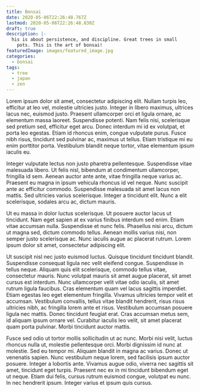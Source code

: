 ```yaml
---
title: Bonsai
date: 2020-05-06T22:26:48.767Z
lastmod: 2020-05-06T22:26:48.830Z
draft: true
description: |-
  his is about persistence, and discipline. Great trees in small
    pots. This is the art of bonsai!
featuredImage: images/featured_image.jpg
categories:
  - bonsai
tags:
  - tree
  - japan
  - zen
---
```

Lorem ipsum dolor sit amet, consectetur adipiscing elit. Nullam turpis leo, efficitur at leo vel, molestie ultricies justo. Integer in libero maximus, ultrices lacus nec, euismod justo. Praesent ullamcorper orci et ligula ornare, ac elementum massa laoreet. Suspendisse potenti. Nam felis nisi, scelerisque sed pretium sed, efficitur eget arcu. Donec interdum mi id ex volutpat, et porta leo egestas. Etiam id rhoncus enim, congue vulputate purus. Fusce nibh risus, tincidunt sed pulvinar ac, maximus ut tellus. Etiam tristique mi eu enim porttitor porta. Vestibulum blandit neque tortor, vitae elementum ipsum iaculis eu.

Integer vulputate lectus non justo pharetra pellentesque. Suspendisse vitae malesuada libero. Ut felis nisl, bibendum at condimentum ullamcorper, fringilla id sem. Aenean auctor ante ante, vitae fringilla neque varius ac. Praesent eu magna in ipsum vehicula rhoncus id vel neque. Nunc suscipit ante ac efficitur commodo. Suspendisse malesuada sit amet lacus non mattis. Sed ultricies varius scelerisque. Integer a tincidunt elit. Nunc a elit scelerisque, sodales arcu ac, dictum mauris.

Ut eu massa in dolor luctus scelerisque. Ut posuere auctor lacus ut tincidunt. Nam eget sapien at ex varius finibus interdum sed enim. Etiam vitae accumsan nulla. Suspendisse et nunc felis. Phasellus nisi arcu, dictum ut magna sed, dictum commodo tellus. Aenean mollis varius nisi, non semper justo scelerisque ac. Nunc iaculis augue ac placerat rutrum. Lorem ipsum dolor sit amet, consectetur adipiscing elit.

Ut suscipit nisl nec justo euismod luctus. Quisque tincidunt tincidunt blandit. Suspendisse consequat ligula nec velit eleifend congue. Suspendisse in tellus neque. Aliquam quis elit scelerisque, commodo tellus vitae, consectetur mauris. Nunc volutpat mauris sit amet augue placerat, sit amet cursus est interdum. Nunc ullamcorper velit vitae odio iaculis, sit amet rutrum ligula faucibus. Cras elementum quam vel lacus sagittis imperdiet. Etiam egestas leo eget elementum fringilla. Vivamus ultricies tempor velit et accumsan. Vestibulum convallis, tellus vitae blandit hendrerit, risus risus ultricies nibh, ac fringilla lorem ante et risus. Vestibulum accumsan posuere ligula nec mattis. Donec tincidunt feugiat erat. Cras accumsan metus sem, id aliquam ipsum ornare vel. Curabitur iaculis leo velit, sit amet placerat quam porta pulvinar. Morbi tincidunt auctor mattis.

Fusce sed odio ut tortor mollis sollicitudin ut ac nunc. Morbi nisi velit, luctus rhoncus nulla ut, molestie pellentesque orci. Morbi dignissim id nunc at molestie. Sed eu tempor mi. Aliquam blandit in magna ac varius. Donec ut venenatis sapien. Nunc vestibulum neque lorem, sed facilisis ipsum auctor posuere. Integer a lobortis ante. Vivamus augue odio, viverra nec sagittis sit amet, tincidunt eget turpis. Praesent nec ex in mi tincidunt bibendum eget ut neque. Etiam dui felis, cursus rutrum euismod congue, volutpat eu nunc. In nec hendrerit ipsum. Integer varius et ipsum quis cursus.